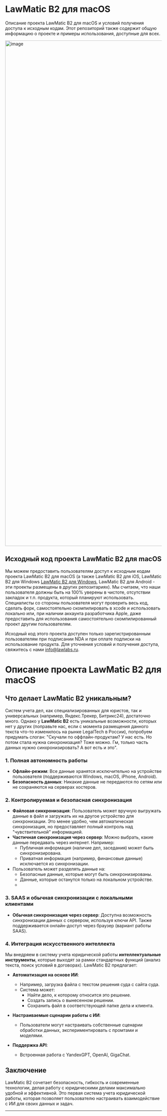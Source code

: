 # LawMatic B2 для macOS
Описание проекта LawMatic B2 для macOS и условий получения доступа к исходным кодам. Этот репозиторий также содержит общую информацию о проекте и примеры использования, доступные для всех. 

<img width="1624" alt="image" src="https://github.com/user-attachments/assets/85a2ff82-1419-4fd8-8dee-4c6de5bd5576">


## Исходный код проекта LawMatic B2 для macOS  
 
Мы можем предоставить пользователям доступ к исходным кодам проекта LawMatic B2 для macOS (а также LawMatic B2 для iOS, LawMatic B2 для Windows [LawMatic B2 для Windows](https://github.com/lawlabs/LawMatic-B2-Windows), LawMatic B2 для Android - эти проекты размещены в других репозитариях). Мы считаем, что наши пользователя должны быть на 100% уверены в чистоте, отсутствии закладок и т.п. продукта, который планируют использовать. Специалисты со стороны пользователя могут проверить весь код, сделать форк, самостоятельно скомпилировать в xcode и использовать локально или, при наличии аккаунта разработчика Apple, даже предоставить для использования самостоятельно скомпилированный проект другим пользователям. 

Исходный код этого проекта доступен только зарегистрированным пользователям при подписании NDA и при оплате подписки на использование продукта. Для уточнения условий и получения доступа, свяжитесь с нами info@lawlabs.ru.  

# Описание проекта LawMatic B2 для macOS

## Что делает LawMatic B2 уникальным?

Систем учета дел, как специализированных для юристов, так и универсальных (например, Яндекс.Трекер, Битрикс24), достаточно много. Однако у **LawMatic B2** есть уникальные возможности, которых нет у других (поправьте нас, если с момента размещения данного текста что-то изменилось на рынке LegalTech в России), попробуем придумать слоган: "Скучали по оффлайн-продуктам? У нас есть. Но потом стала нужна синхронизация? Тоже можно. Гм, только часть данных нужно синхронизировать? А вот есть и это".

### 1. Полная автономность работы
- **Офлайн-режим**: Все данные хранятся исключительно на устройстве пользователя (поддерживаются Windows, macOS, iPhone, Android).
- **Безопасность данных**: Никакие данные не передаются по сетям или не сохраняются на серверах хостеров.

### 2. Контролируемая и безопасная синхронизация
- **Файловая синхронизация**: Пользователь может вручную выгружать данные в файл и загружать их на другое устройство для синхронизации. Это менее удобно, чем автоматическая синхронизация, но предоставляет полный контроль над "чувствительной" информацией.
- **Частичная синхронизация через сервер**: Можно выбрать, какие данные передавать через интернет. Например:
  - Публичная информация (наличие дел, заседания) может быть синхронизирована.
  - Приватная информация (например, финансовые данные) исключается из синхронизации.
- Пользователь может разделять данные на:
  - Безопасные данные, которые могут быть синхронизированы.
  - Данные, которые останутся только на локальном устройстве.
  - 
### 3. SAAS и обычная синхронизации с локальными клиентами
- **Обычная синхронизация через сервер**: Доступна возможность синхронизации данных с сервером, используя ключи API. Также поддерживается онлайн-доступ через браузер (вариант работы SAAS).

### 4. Интеграция искусственного интеллекта
Мы внедряем в систему учета юридической работы **интеллектуальные инструменты**, которые выходят за рамки стандартных функций (анализ текста, поиск условий в договорах). LawMatic B2 предлагает:

- **Автоматизация на основе ИИ**:
  - Например, загрузка файла с текстом решения суда с сайта суда.
  - Система может:
    - Найти дело, к которому относится это решение.
    - Создать запись о вынесенном решении.
    - Сохранить файл в соответствующей папке дела и клиента.
  
- **Настраиваемые сценарии работы с ИИ**:
  - Пользователи могут настраивать собственные сценарии обработки данных, экспериментировать с промтами и моделями.

- **Поддержка API**:
  - Встроенная работа с YandexGPT, OpenAI, GigaChat.

## Заключение
LawMatic B2 сочетает безопасность, гибкость и современные технологии, делая работу с юридическими делами максимально удобной и эффективной. Это первая система учета юридической работы, которая позволяет пользователю настраивать взаимодействие с ИИ для своих данных и задач.

---

